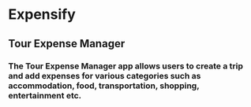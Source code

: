 # Expensify

## Tour Expense Manager

### The Tour Expense Manager app allows users to create a trip and add expenses for various categories such as accommodation, food, transportation, shopping, entertainment etc.
